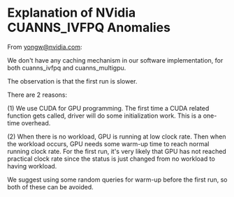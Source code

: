 
# Explanation of NVidia CUANNS_IVFPQ Anomalies

From yongw@nvidia.com:

We don't have any caching mechanism in our software implementation, for both cuanns_ivfpq and cuanns_multigpu.

The observation is that the first run is slower.

There are 2 reasons:

(1) We use CUDA for GPU programming. The first time a CUDA related function gets called, driver will do some initialization work. This is a one-time overhead.

(2) When there is no workload, GPU is running at low clock rate. Then when the workload occurs, GPU needs some warm-up time to reach normal running clock rate. For the first run, it's very likely that GPU has not reached practical clock rate since the status is just changed from no workload to having workload.

We suggest using some random queries for warm-up before the first run, so both of these can be avoided.
